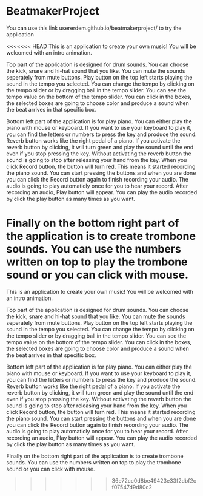 # BeatmakerProject
You can use this link usererdem.github.io/beatmakerproject/ to try the application

<<<<<<< HEAD
This is an application to create your own music! You will be welcomed with an intro animation.

Top part of the application is designed for drum sounds. You can choose the kick, snare and hi-hat sound that you like. You can mute the sounds seperately from mute buttons. Play button on the top left starts playing the sound in the tempo you selected. You can change the tempo by clicking on the tempo slider or by dragging ball in the tempo slider. You can see the tempo value on the bottom of the tempo slider. You can click in the boxes, the selected boxes are going to choose color and produce a sound when the beat arrives in that specific box.

Bottom left part of the application is for play piano. You can either play the piano with mouse or keyboard. If you want to use your keyboard to play it, you can find the letters or numbers to press the key and produce the sound. Reverb button works like the right pedal of a piano. If you activate the reverb button by clicking, it will turn green and play the sound until the end even if you stop pressing the key. Without activating the reverb button the sound is going to stop after releasing your hand from the key. When you click Record button, the button will turn red. This means it started recording the piano sound. You can start pressing the buttons and when you are done you can click the Record button again to finish recording your audio. The audio is going to play automaticly once for you to hear your record. After recording an audio, Play button will appear. You can play the audio recorded by click the play button as many times as you want.

Finally on the bottom right part of the application is to create trombone sounds. You can use the numbers written on top to play the trombone sound or you can click with mouse.
=======
This is an application to create your own music!
You will be welcomed with an intro animation.

Top part of the application is designed for drum sounds.
You can choose the kick, snare and hi-hat sound that you like.
You can mute the sounds seperately from mute buttons.
Play button on the top left starts playing the sound in the tempo you selected. You can change the tempo by clicking on the tempo slider or by dragging ball in the tempo slider. You can see the tempo value on the bottom of the tempo slider.
You can click in the boxes, the selected boxes are going to choose color and produce a sound when the beat arrives in that specific box.

Bottom left part of the application is for play piano.
You can either play the piano with mouse or keyboard.
If you want to use your keyboard to play it, you can find the letters or numbers to press the key and produce the sound.
Reverb button works like the right pedal of a piano. If you activate the reverb button by clicking, it will turn green and play the sound until the end even if you stop pressing the key. Without activating the reverb button the sound is going to stop after releasing your hand from the key.
When you click Record button, the button will turn red. This means it started recording the piano sound. You can start pressing the buttons and when you are done you can click the Record button again to finish recording your audio. The audio is going to play automaticly once for you to hear your record.
After recording an audio, Play button will appear. You can play the audio recorded by click the play button as many times as you want.

Finally on the bottom right part of the application is to create trombone sounds.
You can use the numbers written on top to play the trombone sound or you can click with mouse.
>>>>>>> 36e72cc0d8be49423e33f2dbf2cf07547d9d80c2

